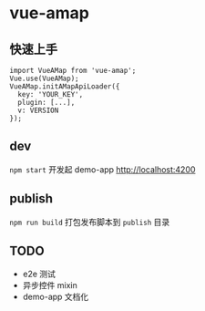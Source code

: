 # vue-amap

## 快速上手
```
import VueAMap from 'vue-amap';
Vue.use(VueAMap);
VueAMap.initAMapApiLoader({
  key: 'YOUR_KEY',
  plugin: [...],
  v: VERSION
});

```


## dev
`npm start`
开发起 demo-app [http://localhost:4200](http://localhost:4200)

## publish
`npm run build`  打包发布脚本到 `publish` 目录


## TODO
+ e2e 测试
+ 异步控件 mixin
+ demo-app 文档化

